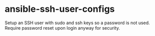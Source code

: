 # ansible-ssh-user-configs
Setup an SSH user with sudo and ssh keys so a password is not used. Require password reset upon login anyway for security.

